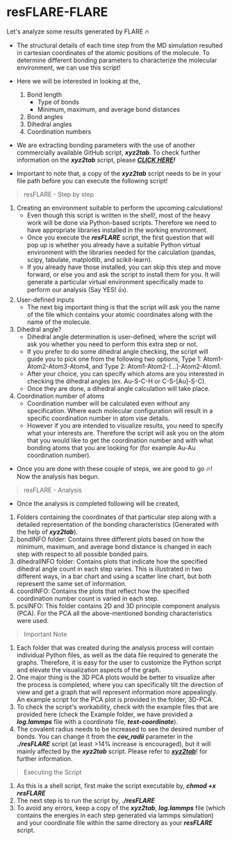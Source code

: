 # resFLARE-FLARE
Let's analyze some results generated by FLARE 🔥

* The structural details of each time step from the MD simulation resulted in cartesian coordinates of the atomic positions of the molecule. To determine different bonding parameters to characterize the molecular environment, we can use this script!

* Here we will be interested in looking at the,
  1. Bond length
     * Type of bonds
     * Minimum, maximum, and average bond distances
  3. Bond angles
  4. Dihedral angles
  5. Coordination numbers

* We are extracting bonding parameters with the use of another commercially available GitHub script, **_xyz2tab_**. To check further information on the **_xyz2tab_** script, please _**[CLICK HERE](https://github.com/radi0sus/xyz2tab.git)!**_
* Important to note that, a copy of the **_xyz2tab_** script needs to be in your file path before you can execute the following script!

> resFLARE - Step by step
1. Creating an environment suitable to perform the upcoming calculations!
   * Even though this script is written in the shell!, most of the heavy work will be done via Python-based scripts. Therefore we need to have appropriate libraries installed in the working environment.
   * Once you execute the **_resFLARE_** script, the first question that will pop up is whether you already have a suitable Python virtual environment with the libraries needed for the calculation (pandas, scipy, tabulate, matplotlib, and scikit-learn).
   * If you already have those installed, you can skip this step and move forward, or else you and ask the script to install them for you. It will generate a particular virtual environment specifically made to perform our analysis (Say YES! 👍).
3. User-defined inputs
   * The next big important thing is that the script will ask you the name of the file which contains your atomic coordinates along with the name of the molecule.
5. Dihedral angle?
   * Dihedral angle determination is user-defined, where the script will ask you whether you need to perform this extra step or not.
   * If you prefer to do some dihedral angle checking, the script will guide you to pick one from the following two options, Type 1: Atom1-Atom2-Atom3-Atom4, and Type 2: Atom1-Atom2-[...]-Atom2-Atom1.
   * After your choice, you can specify which atoms are you interested in checking the dihedral angles (ex. Au-S-C-H or C-S-[Au]-S-C).
   * Once they are done, a dihedral angle calculation will take place.
7. Coordination number of atoms
   * Coordination number will be calculated even without any specification. Where each molecular configuration will result in a specific coordination number in atom vise details.
   * However if you are intended to visualize results, you need to specify what your interests are. Therefore the script will ask you on the atom that you would like to get the coordination number and with what bonding atoms that you are looking for (for example Au-Au coordination number). 

* Once you are done with these couple of steps, we are good to go 🔥! Now the analysis has begun.

> resFLARE - Analysis

* Once the analysis is completed following will be created,

1. Folders containing the coordinates of that particular step along with a detailed representation of the bonding characteristics (Generated with the help of **_xyz2tab_**).
2. bondINFO folder: Contains three different plots based on how the minimum, maximum, and average bond distance is changed in each step with respect to all possible bonded pairs.
3. dihedralINFO folder: Contains plots that indicate how the specified dihedral angle count in each step varies. This is illustrated in two different ways, in a bar chart and using a scatter line chart, but both represent the same set of information.
4. coordINFO: Contains the plots that reflect how the specified coordination number count is varied in each step.
5. pcsINFO: This folder contains 2D and 3D principle component analysis (PCA). For the PCA all the above-mentioned bonding characteristics were used.

> Important Note

1. Each folder that was created during the analysis process will contain individual Python files, as well as the data file required to generate the graphs. Therefore, it is easy for the user to customize the Python script and elevate the visualization aspects of the graph.
2. One major thing is the 3D PCA plots would be better to visualize after the process is completed, where you can specifically tilt the direction of view and get a graph that will represent information more appealingly. An example script for the PCA plot is provided in the folder, 3D-PCA.
3. To check the script's workability, check with the example files that are provided here (check the Example folder, we have provided a **_log.lammps_** file with a coordinate file, **_test-coordinate_**).
4. The covalent radius needs to be increased to see the desired number of bonds. You can change it from the **_cov_radii_** parameter in the _**./resFLARE**_ script (at least >14% increase is encouraged), but it will mainly affected by the **_xyz2tab_** script. Please refer to [**_xyz2tab_**](https://github.com/radi0sus/xyz2tab.git)! for further information.

> Executing the Script

1. As this is a shell script, first make the script executable by, **_chmod +x resFLARE_**
2. The next step is to run the script by, _**./resFLARE**_
3. To avoid any errors, keep a copy of the **_xyz2tab_**, **_log.lammps_** file (which contains the energies in each step generated via lammps simulation) and your coordinate file within the same directory as your _**resFLARE**_ script.
